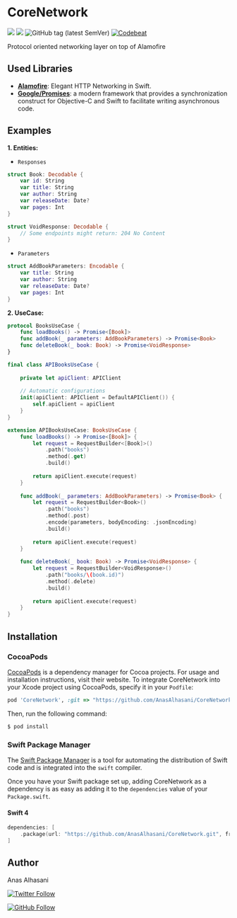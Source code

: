 # CoreNetwork

<p align="justify">
    <img src="https://img.shields.io/badge/Swift-4.2-orange.svg" />
    <img src="https://img.shields.io/badge/Platforms-iOS%20%7C%20watchOS-blue.svg?style=flat" />
    <img alt="GitHub tag (latest SemVer)" src="https://img.shields.io/github/tag/anasalhasani/corenetwork.svg">
    <a href="https://codebeat.co/projects/github-com-anasalhasani-corenetwork-master">
      <img src="https://codebeat.co/badges/e7169d1a-505e-49b8-ba1c-d140042e27d3" alt="Codebeat" />
    </a>
</p>

Protocol oriented networking layer on top of Alamofire

## Used Libraries

* [**Alamofire**](https://github.com/Alamofire/Alamofire): Elegant HTTP Networking in Swift.
* [**Google/Promises**](https://github.com/google/promises): a modern framework that provides a synchronization construct for Objective-C and Swift to facilitate writing asynchronous code.

## Examples

**1. Entities:**

* `Responses`

```swift
struct Book: Decodable {
    var id: String
    var title: String
    var author: String
    var releaseDate: Date?
    var pages: Int
}

struct VoidResponse: Decodable {
    // Some endpoints might return: 204 No Content
}
```

* `Parameters`

```swift
struct AddBookParameters: Encodable {
    var title: String
    var author: String
    var releaseDate: Date?
    var pages: Int
}
```

**2. UseCase:**

```swift
protocol BooksUseCase {
    func loadBooks() -> Promise<[Book]>
    func addBook(_ parameters: AddBookParameters) -> Promise<Book>
    func deleteBook(_ book: Book) -> Promise<VoidResponse>
}

final class APIBooksUseCase {
    
    private let apiClient: APIClient
    
    // Automatic configurations
    init(apiClient: APIClient = DefaultAPIClient()) {
        self.apiClient = apiClient
    }
}

extension APIBooksUseCase: BooksUseCase {
    func loadBooks() -> Promise<[Book]> {
        let request = RequestBuilder<[Book]>()
            .path("books")
            .method(.get)
            .build()
        
        return apiClient.execute(request)
    }
    
    func addBook(_ parameters: AddBookParameters) -> Promise<Book> {
        let request = RequestBuilder<Book>()
            .path("books")
            .method(.post)
            .encode(parameters, bodyEncoding: .jsonEncoding)
            .build()
        
        return apiClient.execute(request)
    }
    
    func deleteBook(_ book: Book) -> Promise<VoidResponse> {
        let request = RequestBuilder<VoidResponse>()
            .path("books/\(book.id)")
            .method(.delete)
            .build()
        
        return apiClient.execute(request)
    }
}
```
## Installation

### CocoaPods

[CocoaPods](https://cocoapods.org) is a dependency manager for Cocoa projects. For usage and installation instructions, visit their website. To integrate CoreNetwork into your Xcode project using CocoaPods, specify it in your `Podfile`:

```ruby
pod 'CoreNetwork', :git => "https://github.com/AnasAlhasani/CoreNetwork"
```

Then, run the following command:

```bash
$ pod install
```

### Swift Package Manager

The [Swift Package Manager](https://swift.org/package-manager/) is a tool for automating the distribution of Swift code and is integrated into the `swift` compiler.

Once you have your Swift package set up, adding CoreNetwork as a dependency is as easy as adding it to the `dependencies` value of your `Package.swift`.

#### Swift 4

```swift
dependencies: [ 
    .package(url: "https://github.com/AnasAlhasani/CoreNetwork.git", from: "v1.0.6")
]
```

## Author

Anas Alhasani

[![Twitter Follow](https://img.shields.io/twitter/follow/AlhasaniAnas.svg?label=Anas%20Alhasani&style=social)](https://twitter.com/AlhasaniAnas)

[![GitHub Follow](https://img.shields.io/github/followers/AnasAlhasani.svg?style=social&label=Follow)](https://github.com/AnasAlhasani)
